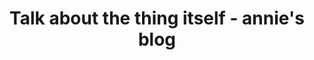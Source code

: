 ---
layout: bookmark
title: Talk about the thing itself - annie's blog
tags:
  - Bookmarks
  - Communication
  - Community
  - Feeds
  - Writing
  - Reading
created: '2025-02-27T01:02:12.701Z'
modified: '2025-02-27T01:03:24.662Z'
link: https://anniemueller.com/posts/talk-about-the-thing-itself
id: 980586521
excerpt: "God help me, fediverse, we have got to stop being so pedantic.\_\n\nIn university, I got a degree in English. I expected lots of reading, lots of writing, and lots..."
image: https://anniemueller.com/social_previews/posts/talk-about-the-thing-itself.png
---